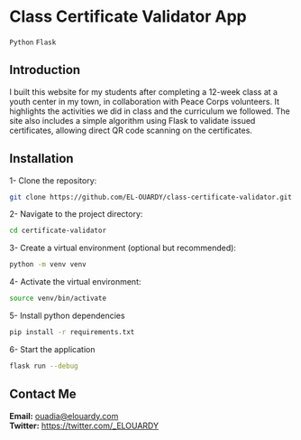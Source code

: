 # Class Certificate Validator App

`Python`
`Flask`

## Introduction

I built this website for my students after completing a 12-week class at a youth center in my town, in collaboration with Peace Corps volunteers. It highlights the activities we did in class and the curriculum we followed. The site also includes a simple algorithm using Flask to validate issued certificates, allowing direct QR code scanning on the certificates.

## Installation

1- Clone the repository:

```bash
git clone https://github.com/EL-OUARDY/class-certificate-validator.git
```

2- Navigate to the project directory:

```bash
cd certificate-validator
```

3- Create a virtual environment (optional but recommended):

```bash
python -m venv venv
```

4- Activate the virtual environment:

```bash
source venv/bin/activate
```

5- Install python dependencies

```bash
pip install -r requirements.txt
```

6- Start the application

```bash
flask run --debug
```

## Contact Me

**Email:** ouadia@elouardy.com \
**Twitter:** https://twitter.com/_ELOUARDY
